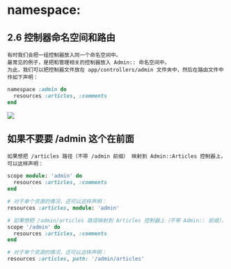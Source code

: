 # namespace:

## 2.6 控制器命名空间和路由
~~~
有时我们会把一组控制器放入同一个命名空间中。
最常见的例子，是把和管理相关的控制器放入 Admin:: 命名空间中。
为此，我们可以把控制器文件放在 app/controllers/admin 文件夹中，然后在路由文件中作如下声明：
~~~

```rb
namespace :admin do
  resources :articles, :comments
end
```
![](https://ws2.sinaimg.cn/large/0069RVTdgy1fubdi2f7z5j317u0mcdm5.jpg)

## 如果不要要 /admin 这个在前面
~~~
如果想把 /articles 路径（不带 /admin 前缀） 映射到 Admin::Articles 控制器上，可以这样声明：
~~~

```rb
scope module: 'admin' do
  resources :articles, :comments
end

# 对于单个资源的情况，还可以这样声明：
resources :articles, module: 'admin'

# 如果想把 /admin/articles 路径映射到 Articles 控制器上（不带 Admin:: 前缀），可以这样声明：
scope '/admin' do
  resources :articles, :comments
end

# 对于单个资源的情况，还可以这样声明：
resources :articles, path: '/admin/articles'
```